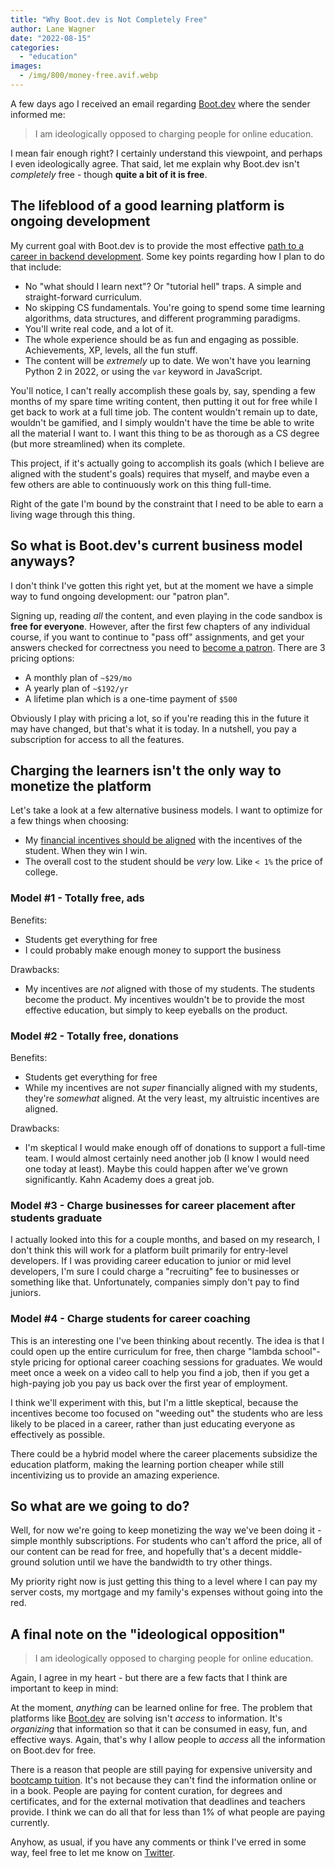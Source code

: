 ```yaml
---
title: "Why Boot.dev is Not Completely Free"
author: Lane Wagner
date: "2022-08-15"
categories: 
  - "education"
images:
  - /img/800/money-free.avif.webp
---
```


A few days ago I received an email regarding [Boot.dev](https://boot.dev) where the sender informed me:

> I am ideologically opposed to charging people for online education.

I mean fair enough right? I certainly understand this viewpoint, and perhaps I even ideologically agree. That said, let me explain why Boot.dev isn't *completely* free - though **quite a bit of it is free**.

## The lifeblood of a good learning platform is ongoing development

My current goal with Boot.dev is to provide the most effective [path to a career in backend development](https://boot.dev). Some key points regarding how I plan to do that include:

* No "what should I learn next"? Or "tutorial hell" traps. A simple and straight-forward curriculum.
* No skipping CS fundamentals. You're going to spend some time learning algorithms, data structures, and different programming paradigms.
* You'll write real code, and a lot of it.
* The whole experience should be as fun and engaging as possible. Achievements, XP, levels, all the fun stuff.
* The content will be *extremely* up to date. We won't have you learning Python 2 in 2022, or using the `var` keyword in JavaScript.

You'll notice, I can't really accomplish these goals by, say, spending a few months of my spare time writing content, then putting it out for free while I get back to work at a full time job. The content wouldn't remain up to date, wouldn't be gamified, and I simply wouldn't have the time be able to write all the material I want to. I want this thing to be as thorough as a CS degree (but more streamlined) when its complete.

This project, if it's actually going to accomplish its goals (which I believe are aligned with the student's goals) requires that myself, and maybe even a few others are able to continuously work on this thing full-time.

Right of the gate I'm bound by the constraint that I need to be able to earn a living wage through this thing.

## So what is Boot.dev's current business model anyways?

I don't think I've gotten this right yet, but at the moment we have a simple way to fund ongoing development: our "patron plan".

Signing up, reading *all* the content, and even playing in the code sandbox is **free for everyone**. However, after the first few chapters of any individual course, if you want to continue to "pass off" assignments, and get your answers checked for correctness you need to [become a patron](https://boot.dev/pricing). There are 3 pricing options:

* A monthly plan of `~$29/mo`
* A yearly plan of `~$192/yr`
* A lifetime plan which is a one-time payment of `$500`

Obviously I play with pricing a lot, so if you're reading this in the future it may have changed, but that's what it is today. In a nutshell, you pay a subscription for access to all the features.

## Charging the learners isn't the only way to monetize the platform

Let's take a look at a few alternative business models. I want to optimize for a few things when choosing:

* My [financial incentives should be aligned](/education/problem-of-incentives-in-education) with the incentives of the student. When they win I win.
* The overall cost to the student should be *very* low. Like `< 1%` the price of college.

### Model #1 - Totally free, ads

Benefits:

* Students get everything for free
* I could probably make enough money to support the business

Drawbacks:

* My incentives are *not* aligned with those of my students. The students become the product. My incentives wouldn't be to provide the most effective education, but simply to keep eyeballs on the product.

### Model #2 - Totally free, donations

Benefits:

* Students get everything for free
* While my incentives are not *super* financially aligned with my students, they're *somewhat* aligned. At the very least, my altruistic incentives are aligned.

Drawbacks:

* I'm skeptical I would make enough off of donations to support a full-time team. I would almost certainly need another job (I know I would need one today at least). Maybe this could happen after we've grown significantly. Kahn Academy does a great job.

### Model #3 - Charge businesses for career placement after students graduate

I actually looked into this for a couple months, and based on my research, I don't think this will work for a platform built primarily for entry-level developers. If I was providing career education to junior or mid level developers, I'm sure I could charge a "recruiting" fee to businesses or something like that. Unfortunately, companies simply don't pay to find juniors.

### Model #4 - Charge students for career coaching

This is an interesting one I've been thinking about recently. The idea is that I could open up the entire curriculum for free, then charge "lambda school"-style pricing for optional career coaching sessions for graduates. We would meet once a week on a video call to help you find a job, then if you get a high-paying job you pay us back over the first year of employment.

I think we'll experiment with this, but I'm a little skeptical, because the incentives become too focused on "weeding out" the students who are less likely to be placed in a career, rather than just educating everyone as effectively as possible.

There could be a hybrid model where the career placements subsidize the education platform, making the learning portion cheaper while still incentivizing us to provide an amazing experience.

## So what are we going to do?

Well, for now we're going to keep monetizing the way we've been doing it - simple monthly subscriptions. For students who can't afford the price, all of our content can be read for free, and hopefully that's a decent middle-ground solution until we have the bandwidth to try other things.

My priority right now is just getting this thing to a level where I can pay my server costs, my mortgage and my family's expenses without going into the red.

## A final note on the "ideological opposition"

> I am ideologically opposed to charging people for online education.

Again, I agree in my heart - but there are a few facts that I think are important to keep in mind:

At the moment, *anything* can be learned online for free. The problem that platforms like [Boot.dev](https://boot.dev) are solving isn't *access* to information. It's *organizing* that information so that it can be consumed in easy, fun, and effective ways. Again, that's why I allow people to *access* all the information on Boot.dev for free.

There is a reason that people are still paying for expensive university and [bootcamp tuition](/education/cost-of-coding-bootcamp/). It's not because they can't find the information online or in a book. People are paying for content curation, for degrees and certificates, and for the external motivation that deadlines and teachers provide. I think we can do all that for less than 1% of what people are paying currently.

Anyhow, as usual, if you have any comments or think I've erred in some way, feel free to let me know on [Twitter](https://twitter.com/wagslane).
